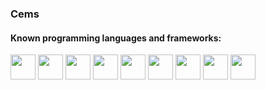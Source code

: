 ### Cems

#### Known programming languages and frameworks:

<image src="./images/JavaScript.svg" width="40"> <image src="./images/TypeScript.svg" width="40"> <image src="./images/React.svg" width="40"> <image src="./images/Flutter.svg" width="40"> <image src="./images/Dart.svg" width="40"> <image src="./images/python.svg" width="40"> <image src="./images/Django.svg" width="40"> <image src="./images/Rust.svg" width="40"> <image src="./images/c.svg" width="40">
